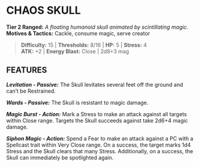 # CHAOS SKULL

**Tier 2 Ranged:** *A floating humanoid skull animated by scintillating magic.*  
**Motives & Tactics:** Cackle, consume magic, serve creator

> **Difficulty:** 15 | **Thresholds:** 8/16 | **HP:** 5 | **Stress:** 4  
> **ATK:** +2 | **Energy Blast:** Close | 2d8+3 mag  

## FEATURES

***Levitation - Passive:*** The Skull levitates several feet off the ground and can’t be Restrained.

***Wards - Passive:*** The Skull is resistant to magic damage.

***Magic Burst - Action:*** Mark a Stress to make an attack against all targets within Close range. Targets the Skull succeeds against take 2d6+4 magic damage.

***Siphon Magic - Action:*** Spend a Fear to make an attack against a PC with a Spellcast trait within Very Close range. On a success, the target marks 1d4 Stress and the Skull clears that many Stress. Additionally, on a success, the Skull can immediately be spotlighted again.
